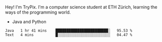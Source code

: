Hey! I'm TryPix. I'm a computer science student at ETH Zürich, learning the ways of the programming world. 

- Java and Python


<!--START_SECTION:waka-->

```text
Java   1 hr 41 mins    ████████████████████████░   95.53 %
Text   4 mins          █░░░░░░░░░░░░░░░░░░░░░░░░   04.47 %
```

<!--END_SECTION:waka-->
